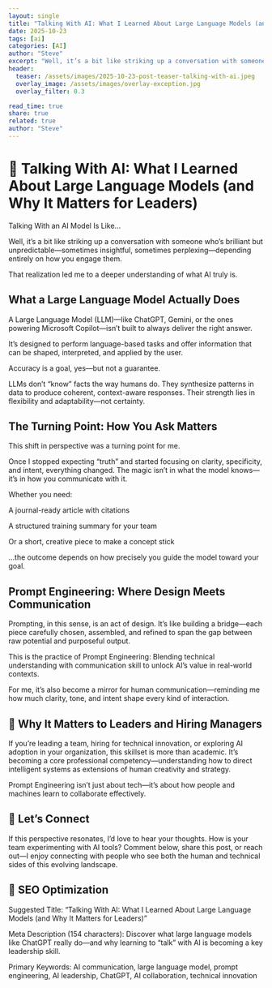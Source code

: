 ```yaml
---
layout: single
title: "Talking With AI: What I Learned About Large Language Models (and Why It Matters for Leaders)"
date: 2025-10-23
tags: [ai]
categories: [AI]
author: "Steve"
excerpt: "Well, it’s a bit like striking up a conversation with someone who’s brilliant but unpredictable—sometimes insightful, sometimes perplexing..."
header:
  teaser: /assets/images/2025-10-23-post-teaser-talking-with-ai.jpeg
  overlay_image: /assets/images/overlay-exception.jpg
  overlay_filter: 0.3

read_time: true
share: true
related: true
author: "Steve"
---
```


# 🧠 Talking With AI: What I Learned About Large Language Models (and Why It Matters for Leaders)

Talking With an AI Model Is Like...

Well, it’s a bit like striking up a conversation with someone who’s brilliant but unpredictable—sometimes insightful, sometimes perplexing—depending entirely on how you engage them.

That realization led me to a deeper understanding of what AI truly is.


## What a Large Language Model Actually Does

A Large Language Model (LLM)—like ChatGPT, Gemini, or the ones powering Microsoft Copilot—isn’t built to always deliver the right answer.

It’s designed to perform language-based tasks and offer information that can be shaped, interpreted, and applied by the user.

Accuracy is a goal, yes—but not a guarantee.

LLMs don’t “know” facts the way humans do. They synthesize patterns in data to produce coherent, context-aware responses. Their strength lies in flexibility and adaptability—not certainty.


## The Turning Point: How You Ask Matters

This shift in perspective was a turning point for me.

Once I stopped expecting “truth” and started focusing on clarity, specificity, and intent, everything changed. The magic isn’t in what the model knows—it’s in how you communicate with it.

Whether you need:

A journal-ready article with citations

A structured training summary for your team

Or a short, creative piece to make a concept stick


…the outcome depends on how precisely you guide the model toward your goal.


## Prompt Engineering: Where Design Meets Communication

Prompting, in this sense, is an act of design.
It’s like building a bridge—each piece carefully chosen, assembled, and refined to span the gap between raw potential and purposeful output.

This is the practice of Prompt Engineering:
Blending technical understanding with communication skill to unlock AI’s value in real-world contexts.

For me, it’s also become a mirror for human communication—reminding me how much clarity, tone, and intent shape every kind of interaction.


## 🚀 Why It Matters to Leaders and Hiring Managers

If you’re leading a team, hiring for technical innovation, or exploring AI adoption in your organization, this skillset is more than academic.
It’s becoming a core professional competency—understanding how to direct intelligent systems as extensions of human creativity and strategy.

Prompt Engineering isn’t just about tech—it’s about how people and machines learn to collaborate effectively.


## 💬 Let’s Connect

If this perspective resonates, I’d love to hear your thoughts.
How is your team experimenting with AI tools?
Comment below, share this post, or reach out—I enjoy connecting with people who see both the human and technical sides of this evolving landscape.


## 🔑 SEO Optimization

Suggested Title:
“Talking With AI: What I Learned About Large Language Models (and Why It Matters for Leaders)”

Meta Description (154 characters):
Discover what large language models like ChatGPT really do—and why learning to “talk” with AI is becoming a key leadership skill.

Primary Keywords:
AI communication, large language model, prompt engineering, AI leadership, ChatGPT, AI collaboration, technical innovation

